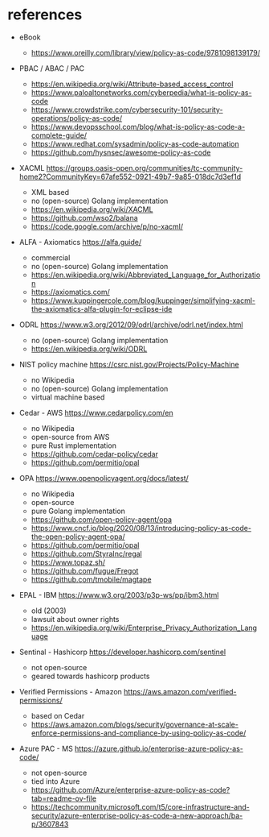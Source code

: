 # references

- eBook
  - https://www.oreilly.com/library/view/policy-as-code/9781098139179/


- PBAC / ABAC / PAC
  - https://en.wikipedia.org/wiki/Attribute-based_access_control
  - https://www.paloaltonetworks.com/cyberpedia/what-is-policy-as-code
  - https://www.crowdstrike.com/cybersecurity-101/security-operations/policy-as-code/
  - https://www.devopsschool.com/blog/what-is-policy-as-code-a-complete-guide/
  - https://www.redhat.com/sysadmin/policy-as-code-automation
  - https://github.com/hysnsec/awesome-policy-as-code


- XACML <https://groups.oasis-open.org/communities/tc-community-home2?CommunityKey=67afe552-0921-49b7-9a85-018dc7d3ef1d>
  - XML based
  - no (open-source) Golang implementation
  - https://en.wikipedia.org/wiki/XACML
  - https://github.com/wso2/balana
  - https://code.google.com/archive/p/no-xacml/


- ALFA - Axiomatics <https://alfa.guide/>
  - commercial
  - no (open-source) Golang implementation
  - https://en.wikipedia.org/wiki/Abbreviated_Language_for_Authorization
  - https://axiomatics.com/
  - https://www.kuppingercole.com/blog/kuppinger/simplifying-xacml-the-axiomatics-alfa-plugin-for-eclipse-ide


- ODRL <https://www.w3.org/2012/09/odrl/archive/odrl.net/index.html>
  - no (open-source) Golang implementation
  - https://en.wikipedia.org/wiki/ODRL


- NIST policy machine <https://csrc.nist.gov/Projects/Policy-Machine>
  - no Wikipedia
  - no (open-source) Golang implementation
  - virtual machine based


- Cedar - AWS <https://www.cedarpolicy.com/en>
  - no Wikipedia
  - open-source from AWS
  - pure Rust implementation
  - https://github.com/cedar-policy/cedar
  - https://github.com/permitio/opal


- OPA <https://www.openpolicyagent.org/docs/latest/>
  - no Wikipedia
  - open-source
  - pure Golang implementation
  - https://github.com/open-policy-agent/opa
  - https://www.cncf.io/blog/2020/08/13/introducing-policy-as-code-the-open-policy-agent-opa/
  - https://github.com/permitio/opal
  - https://github.com/StyraInc/regal
  - https://www.topaz.sh/
  - https://github.com/fugue/Fregot
  - https://github.com/tmobile/magtape


- EPAL - IBM <https://www.w3.org/2003/p3p-ws/pp/ibm3.html>
  - old (2003)
  - lawsuit about owner rights
  - https://en.wikipedia.org/wiki/Enterprise_Privacy_Authorization_Language


- Sentinal - Hashicorp <https://developer.hashicorp.com/sentinel>
  - not open-source
  - geared towards hashicorp products


- Verified Permissions - Amazon <https://aws.amazon.com/verified-permissions/>
  - based on Cedar 
  - https://aws.amazon.com/blogs/security/governance-at-scale-enforce-permissions-and-compliance-by-using-policy-as-code/


- Azure PAC - MS <https://azure.github.io/enterprise-azure-policy-as-code/>
  - not open-source
  - tied into Azure
  - https://github.com/Azure/enterprise-azure-policy-as-code?tab=readme-ov-file
  - https://techcommunity.microsoft.com/t5/core-infrastructure-and-security/azure-enterprise-policy-as-code-a-new-approach/ba-p/3607843
